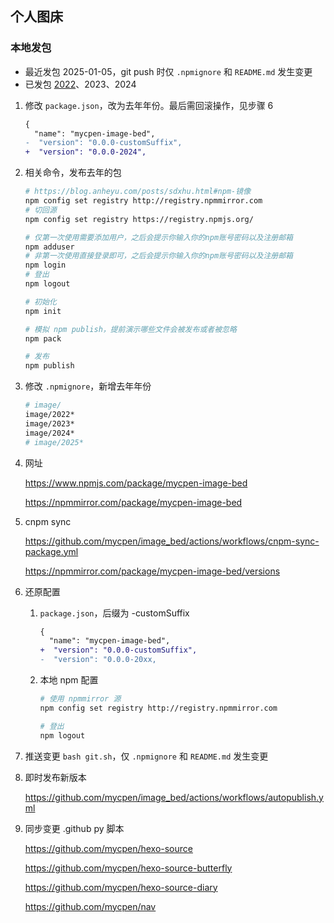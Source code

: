 ## 个人图床

### 本地发包

- 最近发包 2025-01-05，git push 时仅 `.npmignore` 和 `README.md` 发生变更
- 已发包 [2022](https://www.npmjs.com/package/mycpen-image-bed/v/0.0.0-2022)、2023、2024

1. 修改 `package.json`，改为去年年份。最后需回滚操作，见步骤 6

   ```diff
   {
     "name": "mycpen-image-bed",
   -  "version": "0.0.0-customSuffix",
   +  "version": "0.0.0-2024",
   ```

2. 相关命令，发布去年的包

   ```bash
   # https://blog.anheyu.com/posts/sdxhu.html#npm-镜像
   npm config set registry http://registry.npmmirror.com
   # 切回源
   npm config set registry https://registry.npmjs.org/
   
   # 仅第一次使用需要添加用户，之后会提示你输入你的npm账号密码以及注册邮箱
   npm adduser
   # 非第一次使用直接登录即可，之后会提示你输入你的npm账号密码以及注册邮箱
   npm login
   # 登出
   npm logout
   
   # 初始化
   npm init
   
   # 模拟 npm publish，提前演示哪些文件会被发布或者被忽略
   npm pack
   
   # 发布
   npm publish
   ```

3. 修改 `.npmignore`，新增去年年份

   ```bash
   # image/
   image/2022*
   image/2023*
   image/2024*
   # image/2025*
   
   ```

4. 网址

   https://www.npmjs.com/package/mycpen-image-bed

   https://npmmirror.com/package/mycpen-image-bed

5. cnpm sync

   https://github.com/mycpen/image_bed/actions/workflows/cnpm-sync-package.yml

   https://npmmirror.com/package/mycpen-image-bed/versions

6. 还原配置

   1. `package.json`，后缀为 -customSuffix

      ```diff
      {
        "name": "mycpen-image-bed",
      +  "version": "0.0.0-customSuffix",
      -  "version": "0.0.0-20xx,
      ```

   2. 本地 npm 配置

      ```bash
      # 使用 npmmirror 源
      npm config set registry http://registry.npmmirror.com
      
      # 登出
      npm logout
      ```

7. 推送变更 `bash git.sh`，仅 `.npmignore` 和 `README.md` 发生变更

8. 即时发布新版本

   https://github.com/mycpen/image_bed/actions/workflows/autopublish.yml

9. 同步变更 .github py 脚本

   https://github.com/mycpen/hexo-source

   https://github.com/mycpen/hexo-source-butterfly

   https://github.com/mycpen/hexo-source-diary

   https://github.com/mycpen/nav

